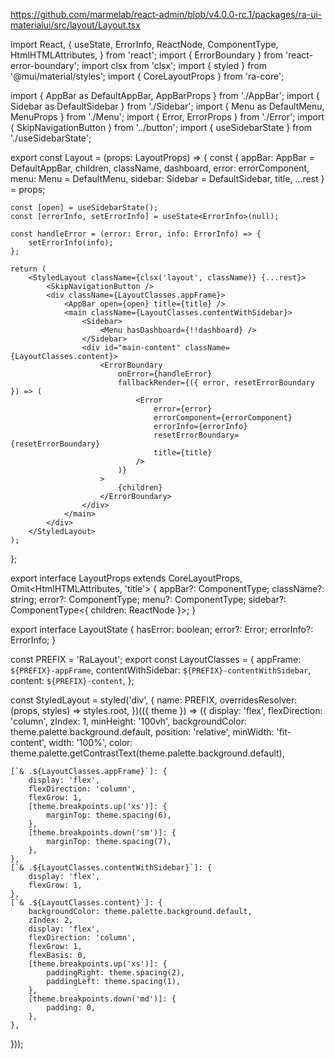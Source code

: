 



https://github.com/marmelab/react-admin/blob/v4.0.0-rc.1/packages/ra-ui-materialui/src/layout/Layout.tsx


import React, {
    useState,
    ErrorInfo,
    ReactNode,
    ComponentType,
    HtmlHTMLAttributes,
} from 'react';
import { ErrorBoundary } from 'react-error-boundary';
import clsx from 'clsx';
import { styled } from '@mui/material/styles';
import { CoreLayoutProps } from 'ra-core';

import { AppBar as DefaultAppBar, AppBarProps } from './AppBar';
import { Sidebar as DefaultSidebar } from './Sidebar';
import { Menu as DefaultMenu, MenuProps } from './Menu';
import { Error, ErrorProps } from './Error';
import { SkipNavigationButton } from '../button';
import { useSidebarState } from './useSidebarState';

export const Layout = (props: LayoutProps) => {
    const {
        appBar: AppBar = DefaultAppBar,
        children,
        className,
        dashboard,
        error: errorComponent,
        menu: Menu = DefaultMenu,
        sidebar: Sidebar = DefaultSidebar,
        title,
        ...rest
    } = props;

    const [open] = useSidebarState();
    const [errorInfo, setErrorInfo] = useState<ErrorInfo>(null);

    const handleError = (error: Error, info: ErrorInfo) => {
        setErrorInfo(info);
    };

    return (
        <StyledLayout className={clsx('layout', className)} {...rest}>
            <SkipNavigationButton />
            <div className={LayoutClasses.appFrame}>
                <AppBar open={open} title={title} />
                <main className={LayoutClasses.contentWithSidebar}>
                    <Sidebar>
                        <Menu hasDashboard={!!dashboard} />
                    </Sidebar>
                    <div id="main-content" className={LayoutClasses.content}>
                        <ErrorBoundary
                            onError={handleError}
                            fallbackRender={({ error, resetErrorBoundary }) => (
                                <Error
                                    error={error}
                                    errorComponent={errorComponent}
                                    errorInfo={errorInfo}
                                    resetErrorBoundary={resetErrorBoundary}
                                    title={title}
                                />
                            )}
                        >
                            {children}
                        </ErrorBoundary>
                    </div>
                </main>
            </div>
        </StyledLayout>
    );
};

export interface LayoutProps
    extends CoreLayoutProps,
        Omit<HtmlHTMLAttributes<HTMLDivElement>, 'title'> {
    appBar?: ComponentType<AppBarProps>;
    className?: string;
    error?: ComponentType<ErrorProps>;
    menu?: ComponentType<MenuProps>;
    sidebar?: ComponentType<{ children: ReactNode }>;
}

export interface LayoutState {
    hasError: boolean;
    error?: Error;
    errorInfo?: ErrorInfo;
}

const PREFIX = 'RaLayout';
export const LayoutClasses = {
    appFrame: `${PREFIX}-appFrame`,
    contentWithSidebar: `${PREFIX}-contentWithSidebar`,
    content: `${PREFIX}-content`,
};

const StyledLayout = styled('div', {
    name: PREFIX,
    overridesResolver: (props, styles) => styles.root,
})(({ theme }) => ({
    display: 'flex',
    flexDirection: 'column',
    zIndex: 1,
    minHeight: '100vh',
    backgroundColor: theme.palette.background.default,
    position: 'relative',
    minWidth: 'fit-content',
    width: '100%',
    color: theme.palette.getContrastText(theme.palette.background.default),

    [`& .${LayoutClasses.appFrame}`]: {
        display: 'flex',
        flexDirection: 'column',
        flexGrow: 1,
        [theme.breakpoints.up('xs')]: {
            marginTop: theme.spacing(6),
        },
        [theme.breakpoints.down('sm')]: {
            marginTop: theme.spacing(7),
        },
    },
    [`& .${LayoutClasses.contentWithSidebar}`]: {
        display: 'flex',
        flexGrow: 1,
    },
    [`& .${LayoutClasses.content}`]: {
        backgroundColor: theme.palette.background.default,
        zIndex: 2,
        display: 'flex',
        flexDirection: 'column',
        flexGrow: 1,
        flexBasis: 0,
        [theme.breakpoints.up('xs')]: {
            paddingRight: theme.spacing(2),
            paddingLeft: theme.spacing(1),
        },
        [theme.breakpoints.down('md')]: {
            padding: 0,
        },
    },
}));